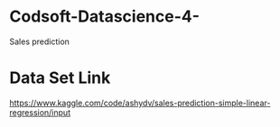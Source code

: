 # Codsoft-Datascience-4-
Sales prediction

# Data Set Link
https://www.kaggle.com/code/ashydv/sales-prediction-simple-linear-regression/input
